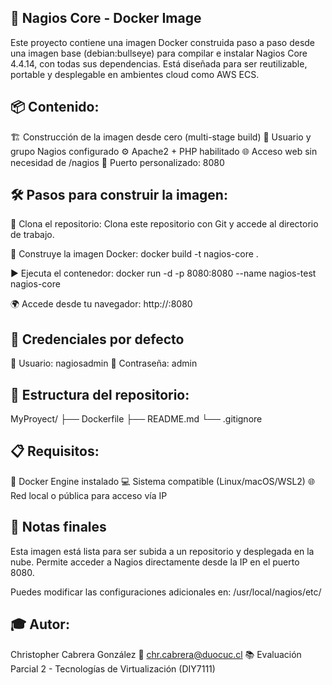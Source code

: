 ## 🚀 Nagios Core - Docker Image

Este proyecto contiene una imagen Docker construida paso a paso desde una imagen base (debian:bullseye) para compilar e instalar Nagios Core 4.4.14, con todas sus dependencias. Está diseñada para ser reutilizable, portable y desplegable en ambientes cloud como AWS ECS.

## 📦 Contenido:

🏗️ Construcción de la imagen desde cero (multi-stage build)
👤 Usuario y grupo Nagios configurado
⚙️ Apache2 + PHP habilitado
🌐 Acceso web sin necesidad de /nagios
🔧 Puerto personalizado: 8080

## 🛠️ Pasos para construir la imagen:

🔁 Clona el repositorio:
Clona este repositorio con Git y accede al directorio de trabajo.

🧱 Construye la imagen Docker:
docker build -t nagios-core .

▶️ Ejecuta el contenedor:
docker run -d -p 8080:8080 --name nagios-test nagios-core

🌍 Accede desde tu navegador:
http://<IP-del-host>:8080

## 🔐 Credenciales por defecto

👤 Usuario: nagiosadmin
🔑 Contraseña: admin

## 📁 Estructura del repositorio:

MyProyect/
├── Dockerfile
├── README.md
└── .gitignore

## 📋 Requisitos:

🐳 Docker Engine instalado
💻 Sistema compatible (Linux/macOS/WSL2)
🌐 Red local o pública para acceso vía IP

## 🧠 Notas finales
Esta imagen está lista para ser subida a un repositorio y desplegada en la nube. Permite acceder a Nagios directamente desde la IP en el puerto 8080.

Puedes modificar las configuraciones adicionales en:
/usr/local/nagios/etc/

## 🎓 Autor:
Christopher Cabrera González
📧 chr.cabrera@duocuc.cl
📚 Evaluación Parcial 2 - Tecnologías de Virtualización (DIY7111)

